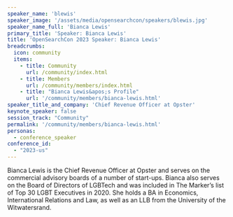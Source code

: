 ```yaml
---
speaker_name: 'blewis'
speaker_image: '/assets/media/opensearchcon/speakers/blewis.jpg'
speaker_name_full: 'Bianca Lewis'
primary_title: 'Speaker: Bianca Lewis'
title: 'OpenSearchCon 2023 Speaker: Bianca Lewis'
breadcrumbs:
  icon: community
  items:
    - title: Community
      url: /community/index.html
    - title: Members
      url: /community/members/index.html
    - title: "Bianca Lewis&apos;s Profile"
      url: '/community/members/bianca-lewis.html'
speaker_title_and_company: 'Chief Revenue Officer at Opster'
keynote_speaker: false
session_track: "Community"
permalink: '/community/members/bianca-lewis.html'
personas:
  - conference_speaker
conference_id:
  - "2023-us"
---
```

Bianca Lewis is the Chief Revenue Officer at Opster and serves on the commercial advisory boards of a number of start-ups. Bianca also serves on the Board of Directors of LGBTech and was included in The Marker’s list of Top 30 LGBT Executives in 2020. She holds a BA in Economics, International Relations and Law, as well as an LLB from the University of the Witwatersrand.
